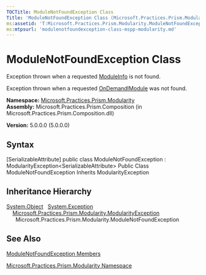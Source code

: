 ```yaml
---
TOCTitle: ModuleNotFoundException Class
Title: 'ModuleNotFoundException Class (Microsoft.Practices.Prism.Modularity)'
ms:assetid: 'T:Microsoft.Practices.Prism.Modularity.ModuleNotFoundException'
ms:mtpsurl: 'modulenotfoundexception-class-mspp-modularity.md'
---
```


# ModuleNotFoundException Class

Exception thrown when a requested [ModuleInfo](https://msdn.microsoft.com/library/microsoft.practices.prism.modularity.moduleinfo) is not found.

Exception thrown when a requested [OnDemand](https://msdn.microsoft.com/library/microsoft.practices.prism.modularity.initializationmode)[IModule](https://msdn.microsoft.com/library/microsoft.practices.prism.modularity.imodule) was not found.

**Namespace:** [Microsoft.Practices.Prism.Modularity](https://msdn.microsoft.com/library/microsoft.practices.prism.modularity)
**Assembly:** Microsoft.Practices.Prism.Composition (in Microsoft.Practices.Prism.Composition.dll)

**Version:** 5.0.0.0 (5.0.0.0)

## Syntax
[SerializableAttribute\] public class ModuleNotFoundException : ModularityException&lt;SerializableAttribute&gt; Public Class ModuleNotFoundException Inherits ModularityException

## Inheritance Hierarchy

[System.Object](http://msdn.microsoft.com/en-us/library/e5kfa45b)
  [System.Exception](/patterns-practices/reference/ieventsubscription-interface-mspp-pubsubevents)
    [Microsoft.Practices.Prism.Modularity.ModularityException](https://msdn.microsoft.com/library/microsoft.practices.prism.modularity.modularityexception)
      Microsoft.Practices.Prism.Modularity.ModuleNotFoundException

## See Also
[ModuleNotFoundException Members](https://msdn.microsoft.com/allmembers.t:microsoft.practices.prism.modularity.modulenotfoundexception)

[Microsoft.Practices.Prism.Modularity Namespace](https://msdn.microsoft.com/library/microsoft.practices.prism.modularity)
